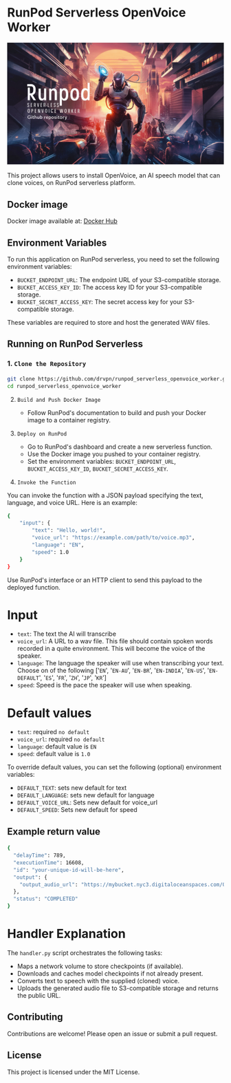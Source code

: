 # RunPod Serverless OpenVoice Worker

![Banner](resources/Banner.png)

This project allows users to install OpenVoice, an AI speech model that can clone voices, on RunPod serverless platform.

## Docker image

Docker image available at: [Docker Hub](https://hub.docker.com/repository/docker/drvpn/runpod_serverless_openvoice_worker)


## Environment Variables

To run this application on RunPod serverless, you need to set the following environment variables:

- `BUCKET_ENDPOINT_URL`: The endpoint URL of your S3-compatible storage.
- `BUCKET_ACCESS_KEY_ID`: The access key ID for your S3-compatible storage.
- `BUCKET_SECRET_ACCESS_KEY`: The secret access key for your S3-compatible storage.

These variables are required to store and host the generated WAV files.

## Running on RunPod Serverless

### 1. `Clone the Repository`

```sh
git clone https://github.com/drvpn/runpod_serverless_openvoice_worker.git
cd runpod_serverless_openvoice_worker
```

2. `Build and Push Docker Image`
   - Follow RunPod's documentation to build and push your Docker image to a container registry.

3. `Deploy on RunPod`
   - Go to RunPod's dashboard and create a new serverless function.
   - Use the Docker image you pushed to your container registry.
   - Set the environment variables: `BUCKET_ENDPOINT_URL`, `BUCKET_ACCESS_KEY_ID`, `BUCKET_SECRET_ACCESS_KEY`.

4. `Invoke the Function`

You can invoke the function with a JSON payload specifying the text, language, and voice URL. Here is an example:

```sh
{
    "input": {
        "text": "Hello, world!",
        "voice_url": "https://example.com/path/to/voice.mp3",
        "language": "EN",
        "speed": 1.0
    }
}
```

Use RunPod's interface or an HTTP client to send this payload to the deployed function.

# Input
- `text`: The text the AI will transcribe
- `voice_url`: A URL to a wav file. This file should contain spoken words recorded in a quite environment.  This will become the voice of the speaker.
- `language`: The language the speaker will use when transcribing your text. Choose on of the following ['`EN`', '`EN-AU`', '`EN-BR`', '`EN-INDIA`', '`EN-US`', '`EN-DEFAULT`', '`ES`', '`FR`', '`ZH`', '`JP`', '`KR`']
- `speed`: Speed is the pace the speaker will use when speaking.

# Default values

- `text`: required `no default`
- `voice_url`: required `no default`
- `language`: default value is `EN`
- `speed`: default value is `1.0`

To override default values, you can set the following (optional) environment variables:

- `DEFAULT_TEXT`: sets new default for text
- `DEFAULT_LANGUAGE`: sets new default for language
- `DEFAULT_VOICE_URL`: Sets new default for voice_url 
- `DEFAULT_SPEED`: Sets new default for speed

## Example return value
```sh
{
  "delayTime": 789,
  "executionTime": 16608,
  "id": "your-unique-id-will-be-here",
  "output": {
    "output_audio_url": "https://mybucket.nyc3.digitaloceanspaces.com/OpenVoice/OpenVoice_20240613_213640_i7bzrf_32f210.wav"
  },
  "status": "COMPLETED"
}
```

# Handler Explanation

The `handler.py` script orchestrates the following tasks:

- Maps a network volume to store checkpoints (if available).
- Downloads and caches model checkpoints if not already present.
- Converts text to speech with the supplied (cloned) voice.
- Uploads the generated audio file to S3-compatible storage and returns the public URL.

## Contributing

Contributions are welcome! Please open an issue or submit a pull request.

## License

This project is licensed under the MIT License.
